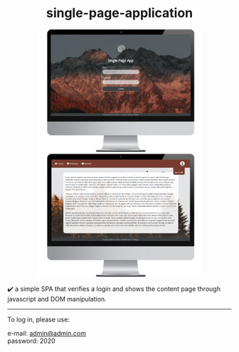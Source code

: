 <h1 align="center">single-page-application</h1>

<p align="center">
  <img alt="SinglePageApp" title="SinglePageApp" src="./img/template1.png" width="370px">
  <img alt="SinglePageApp" title="SinglePageApp" src="./img/template2.png" width="370px">
</p>

✔️ a simple SPA that verifies a login and shows the content page through javascript and DOM manipulation.
<hr>

To log in, please use:

e-mail: admin@admin.com<br>
password: 2020
